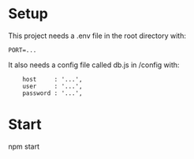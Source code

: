# Setup

This project needs a .env file in the root directory with:
```
PORT=...
```

It also needs a config file called db.js in /config with:
```
    host     : '...',
    user     : '...',
    password : '...',
```

# Start
npm start